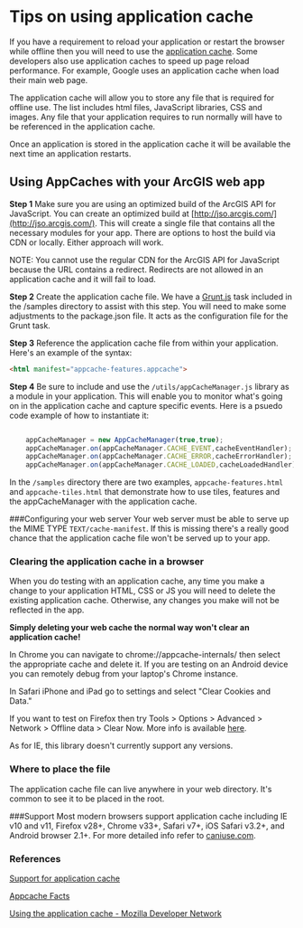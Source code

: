 Tips on using application cache
===============================

If you have a requirement to reload your application or restart the browser while offline then you will need to use the [application cache](http://appcachefacts.info/). Some developers also use application caches to speed up page reload performance. For example, Google uses an application cache when load their main web page.

The application cache will allow you to store any file that is required for offline use. The list includes html files, JavaScript libraries, CSS and images. Any file that your application requires to run normally will have to be referenced in the application cache. 

Once an application is stored in the application cache it will be available the next time an application restarts.

## Using AppCaches with your ArcGIS web app

**Step 1** Make sure you are using an optimized build of the ArcGIS API for JavaScript. You can create an optimized build at [http://jso.arcgis.com/](http://jso.arcgis.com/). This will create a single file that contains all the necessary modules for your app. There are options to host the build via CDN or locally. Either approach will work.

NOTE: You cannot use the regular CDN for the ArcGIS API for JavaScript because the URL contains a redirect. Redirects are not allowed in an application cache and it will fail to load.

**Step 2** Create the application cache file. We have a [Grunt.js](http://gruntjs.com/) task included in the /samples directory to assist with this step. You will need to make some adjustments to the package.json file. It acts as the configuration file for the Grunt task. 

**Step 3** Reference the application cache file from within your application. Here's an example of the syntax:

```html
<html manifest="appcache-features.appcache">

```

**Step 4** Be sure to include and use the `/utils/appCacheManager.js` library as a module in your application. This will enable you to monitor what's going on in the application cache and capture specific events. Here is a psuedo code example of how to instantiate it:

```js

    appCacheManager = new AppCacheManager(true,true);
    appCacheManager.on(appCacheManager.CACHE_EVENT,cacheEventHandler);
    appCacheManager.on(appCacheManager.CACHE_ERROR,cacheErrorHandler);
    appCacheManager.on(appCacheManager.CACHE_LOADED,cacheLoadedHandler);

```

In the `/samples` directory there are two examples, `appcache-features.html` and `appcache-tiles.html` that demonstrate how to use tiles, features and the appCacheManager with the application cache. 

###Configuring your web server
Your web server must be able to serve up the MIME TYPE `TEXT/cache-manifest`. If this is missing there's a really good chance that the application cache file won't be served up to your app.

### Clearing the application cache in a browser

When you do testing with an application cache, any time you make a change to your application HTML, CSS or JS you will need to delete the existing application cache. Otherwise, any changes you make will not be reflected in the app.

**Simply deleting your web cache the normal way won't clear an application cache!**

In Chrome you can navigate to chrome://appcache-internals/ then select the appropriate cache and delete it. If you are testing on an Android device you can remotely debug from your laptop's Chrome instance.

In Safari iPhone and iPad go to settings and select "Clear Cookies and Data."

If you want to test on Firefox then try Tools > Options > Advanced > Network > Offline data > Clear Now. More info is available [here](https://developer.mozilla.org/en-US/docs/Web/HTML/Using_the_application_cache#Storage_location_and_clearing_the_offline_cache).

As for IE, this library doesn't currently support any versions.

### Where to place the file

The application cache file can live anywhere in your web directory. It's common to see it to be placed in the root.

###Support
Most modern browsers support application cache including IE v10 and v11, Firefox v28+, Chrome v33+, Safari v7+, iOS Safari v3.2+, and Android browser 2.1+. For more detailed info refer to [caniuse.com](http://caniuse.com/#search=appcache).

### References

[Support for application cache](http://caniuse.com/#search=appcache)

[Appcache Facts](http://appcachefacts.info/) 

[Using the application cache - Mozilla Developer Network](https://developer.mozilla.org/en-US/docs/Web/HTML/Using_the_application_cache)